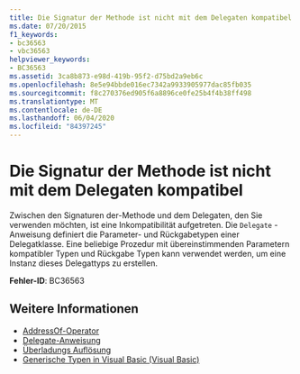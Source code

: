 ```yaml
---
title: Die Signatur der Methode ist nicht mit dem Delegaten kompatibel
ms.date: 07/20/2015
f1_keywords:
- bc36563
- vbc36563
helpviewer_keywords:
- BC36563
ms.assetid: 3ca8b873-e98d-419b-95f2-d75bd2a9eb6c
ms.openlocfilehash: 8e5e94bbde016ec7342a9933905977dac85fb035
ms.sourcegitcommit: f8c270376ed905f6a8896ce0fe25b4f4b38ff498
ms.translationtype: MT
ms.contentlocale: de-DE
ms.lasthandoff: 06/04/2020
ms.locfileid: "84397245"
---
```

# <a name="method-does-not-have-a-signature-compatible-with-the-delegate"></a>Die Signatur der Methode ist nicht mit dem Delegaten kompatibel
Zwischen den Signaturen der-Methode und dem Delegaten, den Sie verwenden möchten, ist eine Inkompatibilität aufgetreten. Die `Delegate` -Anweisung definiert die Parameter- und Rückgabetypen einer Delegatklasse. Eine beliebige Prozedur mit übereinstimmenden Parametern kompatibler Typen und Rückgabe Typen kann verwendet werden, um eine Instanz dieses Delegattyps zu erstellen.  
  
 **Fehler-ID**: BC36563  
  
## <a name="see-also"></a>Weitere Informationen

- [AddressOf-Operator](../operators/addressof-operator.md)
- [Delegate-Anweisung](../statements/delegate-statement.md)
- [Überladungs Auflösung](../../programming-guide/language-features/procedures/overload-resolution.md)
- [Generische Typen in Visual Basic (Visual Basic)](../../programming-guide/language-features/data-types/generic-types.md)
